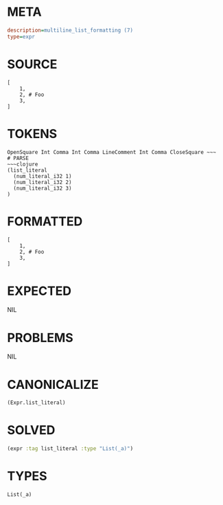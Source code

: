 # META
~~~ini
description=multiline_list_formatting (7)
type=expr
~~~
# SOURCE
~~~roc
[
	1,
	2, # Foo
	3,
]
~~~
# TOKENS
~~~text
OpenSquare Int Comma Int Comma LineComment Int Comma CloseSquare ~~~
# PARSE
~~~clojure
(list_literal
  (num_literal_i32 1)
  (num_literal_i32 2)
  (num_literal_i32 3)
)
~~~
# FORMATTED
~~~roc
[
	1,
	2, # Foo
	3,
]
~~~
# EXPECTED
NIL
# PROBLEMS
NIL
# CANONICALIZE
~~~clojure
(Expr.list_literal)
~~~
# SOLVED
~~~clojure
(expr :tag list_literal :type "List(_a)")
~~~
# TYPES
~~~roc
List(_a)
~~~
